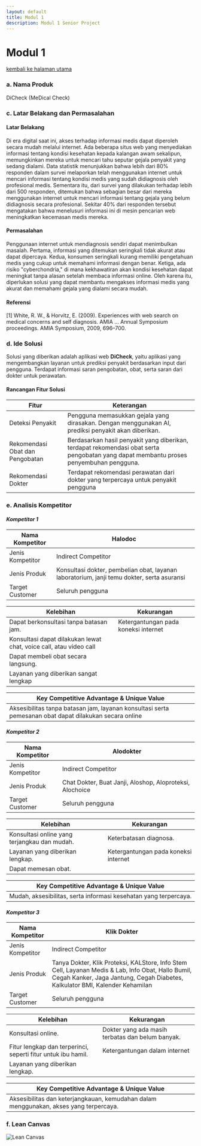 ```yaml
---
layout: default
title: Modul 1
description: Modul 1 Senior Project
---
```


# **Modul 1**
[kembali ke halaman utama](./)

### **a. Nama Produk**
DiCheck (MeDical Check)

### **c. Latar Belakang dan Permasalahan**
#### Latar Belakang
Di era digital saat ini, akses terhadap informasi medis dapat diperoleh secara mudah melalui internet. Ada beberapa situs web yang menyediakan informasi tentang kondisi kesehatan kepada kalangan awam sekalipun, memungkinkan mereka untuk mencari tahu seputar gejala penyakit yang sedang dialami. Data statistik menunjukkan bahwa lebih dari 80% responden dalam survei melaporkan telah menggunakan internet untuk mencari informasi tentang kondisi medis yang sudah didiagnosis oleh profesional medis. Sementara itu, dari survei yang dilakukan terhadap lebih dari 500 responden, ditemukan bahwa sebagian besar dari mereka menggunakan internet untuk mencari informasi tentang gejala yang belum didiagnosis secara profesional. Sekitar 40% dari responden tersebut mengatakan bahwa menelusuri informasi ini di mesin pencarian web meningkatkan kecemasan medis mereka.

#### Permasalahan
Penggunaan internet untuk mendiagnosis sendiri dapat menimbulkan masalah. Pertama, informasi yang ditemukan seringkali tidak akurat atau dapat dipercaya. Kedua, konsumen seringkali kurang memiliki pengetahuan medis yang cukup untuk memahami informasi dengan benar. Ketiga, ada risiko "cyberchondria," di mana kekhawatiran akan kondisi kesehatan dapat meningkat tanpa alasan setelah membaca informasi online. Oleh karena itu, diperlukan solusi yang dapat membantu mengakses informasi medis yang akurat dan memahami gejala yang dialami secara mudah.

#### Referensi
[1] White, R. W., & Horvitz, E. (2009). Experiences with web search on medical concerns and self diagnosis. AMIA ... Annual Symposium proceedings. AMIA Symposium, 2009, 696–700.

### d. Ide Solusi
Solusi yang diberikan adalah aplikasi web **DiCheck**, yaitu aplikasi yang mengembangkan layanan untuk prediksi penyakit berdasarkan input dari pengguna. Terdapat informasi saran pengobatan, obat, serta saran dari dokter untuk perawatan.

#### Rancangan Fitur Solusi
| Fitur | Keterangan |
|-|-|
| Deteksi Penyakit |Pengguna memasukkan gejala yang dirasakan. Dengan menggunakan AI, prediksi penyakit akan diberikan. |
| Rekomendasi Obat dan Pengobatan | Berdasarkan hasil penyakit yang diberikan, terdapat rekomendasi obat serta pengobatan yang dapat membantu proses penyembuhan pengguna.|
|Rekomendasi Dokter | Terdapat rekomendasi perawatan dari dokter yang terpercaya untuk penyakit pengguna |

### **e. Analisis Kompetitor**
#### **_Kompetitor 1_**

| Nama Kompetitor | Halodoc |
|-|-|
| Jenis Kompetitor | Indirect Competitor |
| Jenis Produk | Konsultasi dokter, pembelian obat, layanan laboratorium, janji temu dokter, serta asuransi |
| Target Customer | Seluruh pengguna |

|Kelebihan|Kekurangan|
|---------|----------|
| Dapat berkonsultasi tanpa batasan jam. | Ketergantungan pada koneksi internet |
| Konsultasi dapat dilakukan lewat chat, voice call, atau video call | |
| Dapat membeli obat secara langsung. | |
| Layanan yang diberikan sangat lengkap | |

| Key Competitive Advantage & Unique Value |
|-|
| Aksesibilitas tanpa batasan jam, layanan konsultasi serta pemesanan obat dapat dilakukan secara online|

#### **_Kompetitor 2_**

| Nama Kompetitor | Alodokter |
|-|-|
| Jenis Kompetitor | Indirect Competitor |
| Jenis Produk | Chat Dokter, Buat Janji, Aloshop, Aloproteksi, Alochoice |
| Target Customer | Seluruh pengguna |

|Kelebihan|Kekurangan|
|---------|----------|
| Konsultasi online yang terjangkau dan mudah. | Keterbatasan diagnosa. |
| Layanan yang diberikan lengkap. | Ketergantungan pada koneksi internet |
| Dapat memesan obat. | |

| Key Competitive Advantage & Unique Value |
|-|
| Mudah, aksesibilitas, serta informasi kesehatan yang terpercaya. |

#### **_Kompetitor 3_**

| Nama Kompetitor | Klik Dokter |
|-|-|
| Jenis Kompetitor | Indirect Competitor |
| Jenis Produk | Tanya Dokter, Klik Proteksi, KALStore, Info Stem Cell, Layanan Medis &  Lab, Info Obat, Hallo Bumil, Cegah Kanker, Jaga Jantung, Cegah Diabetes, Kalkulator BMI, Kalender Kehamilan |
| Target Customer | Seluruh pengguna |

|Kelebihan|Kekurangan|
|---------|----------|
| Konsultasi online. |  Dokter yang ada masih terbatas dan belum banyak. |
| Fitur lengkap dan terperinci, seperti fitur untuk ibu hamil. | Ketergantungan dalam internet |
| Layanan yang diberikan lengkap. | |

| Key Competitive Advantage & Unique Value |
|-|
| Aksesibilitas dan keterjangkauan, kemudahan dalam menggunakan, akses yang terpercaya. |

### **f. Lean Canvas**
![Lean Canvas](https://github.com/salwamhrn11/DiCheck/blob/03b219032ede6e47c702dc7a5b6ea4cbee0a959e/pages/images/lean.jpg)
